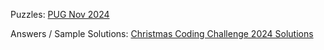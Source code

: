 Puzzles: [PUG Nov 2024](https://leechristie.com/xmas24)

Answers / Sample Solutions: [Christmas Coding Challenge 2024 Solutions](https://github.com/leechristie/xmas24solutions)
